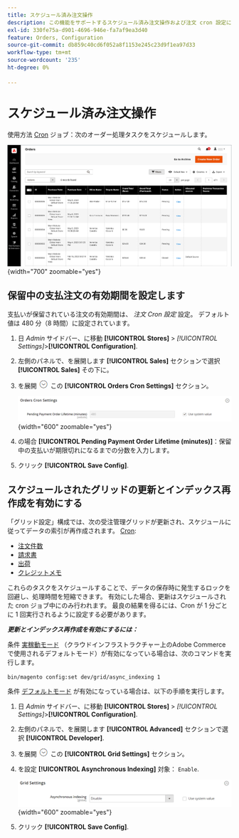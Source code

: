 ```yaml
---
title: スケジュール済み注文操作
description: この機能をサポートするスケジュール済み注文操作および注文 cron 設定について説明します。
exl-id: 330fe75a-d901-4696-946e-fa7af9ea3d40
feature: Orders, Configuration
source-git-commit: db859c40cd6f052a8f1153e245c23d9f1ea97d33
workflow-type: tm+mt
source-wordcount: '235'
ht-degree: 0%

---
```


# スケジュール済み注文操作

使用方法 [Cron](../systems/cron.md) ジョブ：次のオーダー処理タスクをスケジュールします。

![注文グリッド](./assets/orders-grid.png){width="700" zoomable="yes"}

## 保留中の支払注文の有効期間を設定します

支払いが保留されている注文の有効期間は、 _注文 Cron 設定_ 設定。 デフォルト値は 480 分（8 時間）に設定されています。

1. 日 _Admin_ サイドバー、に移動 **[!UICONTROL Stores]** > _[!UICONTROL Settings]_>**[!UICONTROL Configuration]**.

1. 左側のパネルで、を展開します **[!UICONTROL Sales]** セクションで選択 **[!UICONTROL Sales]** その下に。

1. を展開 ![展開セレクター](../assets/icon-display-expand.png) この **[!UICONTROL Orders Cron Settings]** セクション。

   ![注文 Cron 設定](../configuration-reference/sales/assets/sales-orders-cron-settings.png){width="600" zoomable="yes"}

1. の場合 **[!UICONTROL Pending Payment Order Lifetime (minutes)]**：保留中の支払いが期限切れになるまでの分数を入力します。

1. クリック **[!UICONTROL Save Config]**.

## スケジュールされたグリッドの更新とインデックス再作成を有効にする

「グリッド設定」構成では、次の受注管理グリッドが更新され、スケジュールに従ってデータの索引が再作成されます。 [Cron](../systems/cron.md):

- [注文件数](orders.md#orders-workspace)
- [請求書](invoices.md)
- [出荷](shipments.md)
- [クレジットメモ](credit-memos.md)

これらのタスクをスケジュールすることで、データの保存時に発生するロックを回避し、処理時間を短縮できます。 有効にした場合、更新はスケジュールされた cron ジョブ中にのみ行われます。 最良の結果を得るには、Cron が 1 分ごとに 1 回実行されるように設定する必要があります。

**_更新とインデックス再作成を有効にするには：_**

条件 [実稼動モード](https://experienceleague.adobe.com/docs/commerce-operations/configuration-guide/setup/application-modes.html#production-mode) （クラウドインフラストラクチャー上のAdobe Commerceで使用されるデフォルトモード）が有効になっている場合は、次のコマンドを実行します。

``bin/magento config:set dev/grid/async_indexing 1``

条件 [デフォルトモード](https://experienceleague.adobe.com/docs/commerce-operations/configuration-guide/setup/application-modes.html#default-mode) が有効になっている場合は、以下の手順を実行します。

1. 日 _Admin_ サイドバー、に移動 **[!UICONTROL Stores]** > _[!UICONTROL Settings]_>**[!UICONTROL Configuration]**.

1. 左側のパネルで、を展開します **[!UICONTROL Advanced]** セクションで選択 **[!UICONTROL Developer]**.

1. を展開 ![展開セレクター](../assets/icon-display-expand.png) この **[!UICONTROL Grid Settings]** セクション。

1. を設定 **[!UICONTROL Asynchronous Indexing]** 対象： `Enable`.

   ![グリッド設定](../configuration-reference/advanced/assets/developer-grid-settings.png){width="600" zoomable="yes"}

1. クリック **[!UICONTROL Save Config]**.
